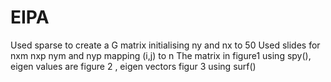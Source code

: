 # EIPA
Used sparse to create a G matrix initialising ny and nx to 50
Used slides for nxm nxp nym and nyp mapping (i,j) to n
The matrix in figure1 using spy(), eigen values are figure 2 , eigen vectors figur 3 using surf()
